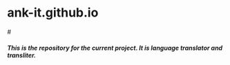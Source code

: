 # ank-it.github.io

#<h5> This is the repository for the current project. It is language translator and transliter.  <h5>
